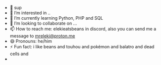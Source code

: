 - 👋 sup
- 👀 I’m interested in ..
- 🌱 I’m currently learning Python, PHP and SQL
- 💞️ I’m looking to collaborate on ...
- 📫 How to reach me: elekieatsbeans in discord, also you can send me a message to mreleki@proton.me
- 😄 Pronouns: he/him
- ⚡ Fun fact: i like beans and touhou and pokémon and balatro and dead cells and
- 
<!---
MrEleki/MrEleki is a ✨ special ✨ repository because its `README.md` (this file) appears on your GitHub profile.
You can click the Preview link to take a look at your changes.
--->
